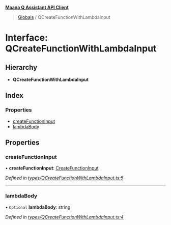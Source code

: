 **[Maana Q Assistant API Client](../README.md)**

> [Globals](../README.md) / QCreateFunctionWithLambdaInput

# Interface: QCreateFunctionWithLambdaInput

## Hierarchy

* **QCreateFunctionWithLambdaInput**

## Index

### Properties

* [createFunctionInput](qcreatefunctionwithlambdainput.md#createfunctioninput)
* [lambdaBody](qcreatefunctionwithlambdainput.md#lambdabody)

## Properties

### createFunctionInput

•  **createFunctionInput**: [CreateFunctionInput](createfunctioninput.md)

*Defined in [types/QCreateFunctionWithLambdaInput.ts:5](https://github.com/maana-io/q-assistant-client/blob/develop/src/types/QCreateFunctionWithLambdaInput.ts#L5)*

___

### lambdaBody

• `Optional` **lambdaBody**: string

*Defined in [types/QCreateFunctionWithLambdaInput.ts:4](https://github.com/maana-io/q-assistant-client/blob/develop/src/types/QCreateFunctionWithLambdaInput.ts#L4)*
